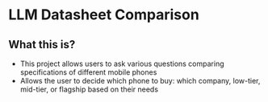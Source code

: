 # LLM Datasheet Comparison


## What this is?
- This project allows users to ask various questions comparing specifications of different mobile phones
- Allows the user to decide which phone to buy: which company, low-tier, mid-tier, or flagship based on their needs
